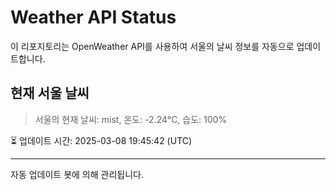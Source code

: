 
# Weather API Status

이 리포지토리는 OpenWeather API를 사용하여 서울의 날씨 정보를 자동으로 업데이트합니다.

## 현재 서울 날씨
> 서울의 현재 날씨: mist, 온도: -2.24°C, 습도: 100%

⏳ 업데이트 시간: 2025-03-08 19:45:42 (UTC)

---
자동 업데이트 봇에 의해 관리됩니다.
